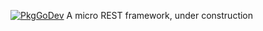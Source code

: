 [![PkgGoDev](https://pkg.go.dev/badge/github.com/tamboto2000/minirest)](https://pkg.go.dev/github.com/tamboto2000/minirest)
A micro REST framework, under construction